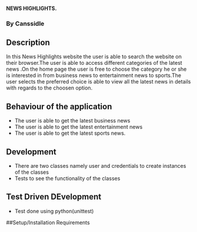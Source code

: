 
#### NEWS HIGHLIGHTS.
### By Canssidle

## Description 
In this News Highlights website the user is able to search the website on their browser.The user is able to access different categories of the latest news .On the home page the user is free to choose the category he or she is interested in from business news to entertainment news to sports.The user selects the preferred choice is able to view all the latest news in details with regards to the choosen option.


## Behaviour of the application
* The user is able to get the latest business news
* The user is able to get the latest entertainment news
* The user is able to get the latest sports news.


## Development
* There are two classes namely user and credentials to create instances of the classes
* Tests to see the functionality of the classes


## Test Driven DEvelopment
* Test done using python(unittest)

##Setup/Installation Requirements
<!-- * Git clone or visit the python documentation:https://docs.python.org/3/


## Technologies Used
* python


## Support and contact details
 If any complications occur email me at canssidlewairimu@gmail.com
### License

* MIT Copyright (c) 2018 **Canssidle
   -->

 